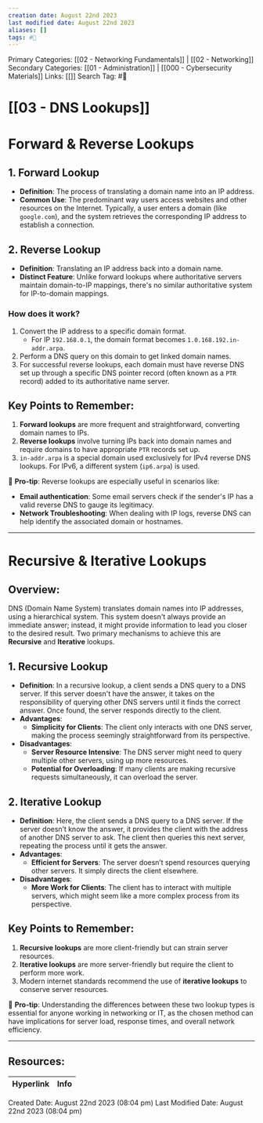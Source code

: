 ```yaml
---
creation date: August 22nd 2023
last modified date: August 22nd 2023
aliases: []
tags: #📖
---
```


Primary Categories: [[02 - Networking Fundamentals]] | [[02 - Networking]] 
Secondary Categories: [[01 - Administration]] | [[000 - Cybersecurity Materials]] 
Links: [[]] 
Search Tag: #📖  

# [[03 - DNS Lookups]]  

# Forward & Reverse Lookups

## 1. Forward Lookup
- **Definition**: The process of translating a domain name into an IP address.
- **Common Use**: The predominant way users access websites and other resources on the Internet. Typically, a user enters a domain (like `google.com`), and the system retrieves the corresponding IP address to establish a connection.
## 2. Reverse Lookup
- **Definition**: Translating an IP address back into a domain name.
- **Distinct Feature**: Unlike forward lookups where authoritative servers maintain domain-to-IP mappings, there's no similar authoritative system for IP-to-domain mappings.
### How does it work?
1. Convert the IP address to a specific domain format. 
   - For IP `192.168.0.1`, the domain format becomes `1.0.168.192.in-addr.arpa`.
2. Perform a DNS query on this domain to get linked domain names.
3. For successful reverse lookups, each domain must have reverse DNS set up through a specific DNS pointer record (often known as a `PTR` record) added to its authoritative name server.
## Key Points to Remember:
1. **Forward lookups** are more frequent and straightforward, converting domain names to IPs.
2. **Reverse lookups** involve turning IPs back into domain names and require domains to have appropriate `PTR` records set up.
3. `in-addr.arpa` is a special domain used exclusively for IPv4 reverse DNS lookups. For IPv6, a different system (`ip6.arpa`) is used.

🔑 **Pro-tip**: Reverse lookups are especially useful in scenarios like:
- **Email authentication**: Some email servers check if the sender's IP has a valid reverse DNS to gauge its legitimacy.
- **Network Troubleshooting**: When dealing with IP logs, reverse DNS can help identify the associated domain or hostnames.

___
# Recursive & Iterative Lookups

## Overview:
DNS (Domain Name System) translates domain names into IP addresses, using a hierarchical system. This system doesn't always provide an immediate answer; instead, it might provide information to lead you closer to the desired result. Two primary mechanisms to achieve this are **Recursive** and **Iterative** lookups.
## 1. Recursive Lookup
- **Definition**: In a recursive lookup, a client sends a DNS query to a DNS server. If this server doesn't have the answer, it takes on the responsibility of querying other DNS servers until it finds the correct answer. Once found, the server responds directly to the client.
- **Advantages**:
  - **Simplicity for Clients**: The client only interacts with one DNS server, making the process seemingly straightforward from its perspective.
- **Disadvantages**:
  - **Server Resource Intensive**: The DNS server might need to query multiple other servers, using up more resources.
  - **Potential for Overloading**: If many clients are making recursive requests simultaneously, it can overload the server.
## 2. Iterative Lookup
- **Definition**: Here, the client sends a DNS query to a DNS server. If the server doesn’t know the answer, it provides the client with the address of another DNS server to ask. The client then queries this next server, repeating the process until it gets the answer.
- **Advantages**:
  - **Efficient for Servers**: The server doesn’t spend resources querying other servers. It simply directs the client elsewhere.
- **Disadvantages**:
  - **More Work for Clients**: The client has to interact with multiple servers, which might seem like a more complex process from its perspective.
## Key Points to Remember:
1. **Recursive lookups** are more client-friendly but can strain server resources.
2. **Iterative lookups** are more server-friendly but require the client to perform more work.
3. Modern internet standards recommend the use of **iterative lookups** to conserve server resources.

🔑 **Pro-tip**: Understanding the differences between these two lookup types is essential for anyone working in networking or IT, as the chosen method can have implications for server load, response times, and overall network efficiency.




___

## Resources:

| Hyperlink | Info |
| --------- | ---- |


Created Date: August 22nd 2023 (08:04 pm) 
Last Modified Date: August 22nd 2023 (08:04 pm)
